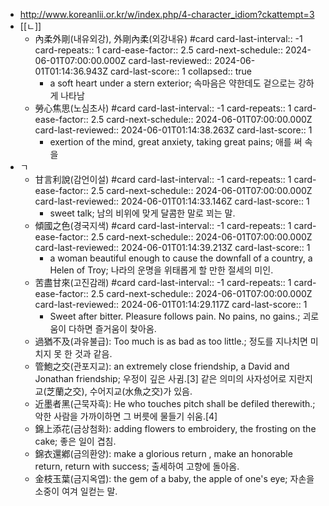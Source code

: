 - http://www.koreanlii.or.kr/w/index.php/4-character_idiom?ckattempt=3
- [[ㄴ]]
	- 內柔外剛(내유외강), 外剛內柔(외강내유) #card
	  card-last-interval:: -1
	  card-repeats:: 1
	  card-ease-factor:: 2.5
	  card-next-schedule:: 2024-06-01T07:00:00.000Z
	  card-last-reviewed:: 2024-06-01T01:14:36.943Z
	  card-last-score:: 1
	  collapsed:: true
		- a soft heart under a stern exterior; 속마음은 약한데도 겉으로는 강하게 나타남
	- 勞心焦思(노심초사) #card
	  card-last-interval:: -1
	  card-repeats:: 1
	  card-ease-factor:: 2.5
	  card-next-schedule:: 2024-06-01T07:00:00.000Z
	  card-last-reviewed:: 2024-06-01T01:14:38.263Z
	  card-last-score:: 1
		- exertion of the mind, great anxiety, taking great pains; 애를 써 속을
- ㄱ
	- 甘言利說(감언이설) #card
	  card-last-interval:: -1
	  card-repeats:: 1
	  card-ease-factor:: 2.5
	  card-next-schedule:: 2024-06-01T07:00:00.000Z
	  card-last-reviewed:: 2024-06-01T01:14:33.146Z
	  card-last-score:: 1
		- sweet talk; 남의 비위에 맞게 달콤한 말로 꾀는 말.
	- 傾國之色(경국지색) #card
	  card-last-interval:: -1
	  card-repeats:: 1
	  card-ease-factor:: 2.5
	  card-next-schedule:: 2024-06-01T07:00:00.000Z
	  card-last-reviewed:: 2024-06-01T01:14:39.213Z
	  card-last-score:: 1
		- a woman beautiful enough to cause the downfall of a country, a Helen of Troy; 나라의 운명을 위태롭게 할 만한 절세의 미인.
	- 苦盡甘來(고진감래) #card
	  card-last-interval:: -1
	  card-repeats:: 1
	  card-ease-factor:: 2.5
	  card-next-schedule:: 2024-06-01T07:00:00.000Z
	  card-last-reviewed:: 2024-06-01T01:14:29.117Z
	  card-last-score:: 1
		- Sweet after bitter. Pleasure follows pain. No pains, no gains.; 괴로움이 다하면 즐거움이 찾아옴.
	- 過猶不及(과유불급): Too much is as bad as too little.; 정도를 지나치면 미치지 못 한 것과 같음.
	- 管鮑之交(관포지교): an extremely close friendship, a David and Jonathan friendship; 우정이 깊은 사귐.[3] 같은 의미의 사자성어로 지란지교(芝蘭之交), 수어지교(水魚之交)가 있음.
	- 近墨者黑(근묵자흑): He who touches pitch shall be defiled therewith.; 악한 사람을 가까이하면 그 버릇에 물들기 쉬움.[4]
	- 錦上添花(금상첨화): adding flowers to embroidery, the frosting on the cake; 좋은 일이 겹침.
	- 錦衣還鄕(금의환양): make a glorious return , make an honorable return, return with success; 출세하여 고향에 돌아옴.
	- 金枝玉葉(금지옥엽): the gem of a baby, the apple of one's eye; 자손을 소중이 여겨 일컫는 말.